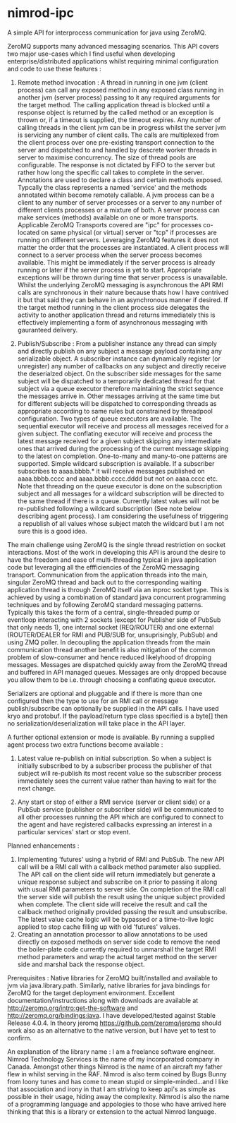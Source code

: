 nimrod-ipc
==========

A simple API for interprocess communication for java using ZeroMQ.

ZeroMQ supports many advanced messaging scenarios. This API covers two major use-cases which I find useful when developing enterprise/distributed applications whilst requiring minimal configuration and code to use these features :

1) Remote method invocation : A thread in running in one jvm (client process) can call any exposed method in any exposed class running in another jvm (server process) passing to it any required arguments for the target method. The calling application thread is blocked until a response object is returned by the called method or an exception is thrown or, if a timeout is supplied, the timeout expires. Any number of calling threads in the client jvm can be in progress whilst the server jvm is servicing any number of client calls. The calls are multiplexed from the client process over one pre-existing transport connection to the server and dispatched to and handled by descrete worker threads in server to maximise concurrency. The size of thread pools are configurable. The response is not dictated by FIFO to the server but rather how long the specific call takes to complete in the server. Annotations are used to declare a class and certain methods exposed. Typcally the class represents a named 'service' and the methods annotated within become remotely callable. A jvm process can be a client to any number of server processes or a server to any number of different clients processes or a mixture of both. A server process can make services (methods) available on one or more transports. Applicable ZeroMQ Transports covered are "ipc" for processes co-located on same physical (or virtual) server or "tcp" if processes are running on different servers. Leveraging ZeroMQ features it does not matter the order that the processes are instantiated. A client process will connect to a server process when the server process becomes available. This might be immediately if the server process is already running or later if the server process is yet to start. Appropriate exceptions will be thrown during time that server process is unavailable. Whilst the underlying ZeroMQ messaging is asynchronous the API RMI calls are synchronous in their nature because thats how I have contrived it but that said they can behave in an asynchronous manner if desired. If the target method running in the client process side delegates the activity to another application thread and returns immediately this is effectively implementing a form of asynchronous messaging with gauranteed delivery. 

2) Publish/Subscribe : From a publisher instance any thread can simply and directly publish on any subject a message payload containing any serializable object. A subscriber instance can dynamically register (or unregister) any number of callbacks on any subject and directly receive the deserialzed object. On the subscriber side messages for the same subject will be dispatched to a temporarily dedicated thread for that subject via a queue executor therefore maintaining the strict sequence the messages arrive in. Other messages arriving at the same time but for different subjects will be dispatched to corresponding threads as appropriate according to same rules but constrained by threadpool configuration. Two types of queue executors are available. The sequential executor will receive and process all messages received for a given subject. The conflating executor will receive and process the latest message received for a given subject skipping any intermediate ones that arrived during the processing of the current message skipping to the latest on completion. One-to-many and many-to-one patterns are supported. Simple wildcard subscription is available. If a subscriber subscribes to aaaa.bbbb.* it will receive messages published on aaaa.bbbb.cccc and aaaa.bbbb.cccc.dddd but not on aaaa.cccc etc. Note that threading on the queue executor is done on the subscription subject and all messages for a wildcard subscription will be directed to the same thread if there is a queue. Currently latest values will not be re-published following a wildcard subscription (See note below describing agent process). I am considering the usefulness of triggering a republish of all values whose subject match the wildcard but I am not sure this is a good idea.

The main challenge using ZeroMQ is the single thread restriction on socket interactions. Most of the work in developing this API is around the desire to have the freedom and ease of multi-threading typical in java application code but leveraging all the effficiencies of the ZeroMQ messaging transport. Communication from the application threads into the main, singular ZeroMQ thread and back out to the corresponding waiting application thread is through ZeroMQ itself via an inproc socket type. This is achieved by using a combination of standard java concurrent programming techniques and by following ZeroMQ standard messaging patterns. Typically this takes the form of a central, single-threaded pump or eventloop interacting with 2 sockets (except for Publisher side of PubSub that only needs 1), one internal socket (REQ/ROUTER) and one external (ROUTER/DEALER for RMI and PUB/SUB for, unsuprisingly, PubSub) and using ZMQ poller. In decoupling the application threads from the main communication thread another benefit is also mitigation of the common problem of slow-consumer and hence reduced likelyhood of dropping messages. Messages are dispatched quickly away from the ZeroMQ thread and buffered in API managed queues. Messages are only dropped because you allow them to be i.e. through choosing a conflating queue executor.

Serializers are optional and pluggable and if there is more than one configured then the type to use for an RMI call or message publish/subscribe can optionally be supplied in the API calls. I have used kryo and protobuf. If the payload/return type class specified is a byte[] then no serialization/deserialization will take place in the API layer.

A further optional extension or mode is available. By running a supplied agent process two extra functions become available :

1) Latest value re-publish on initial subscription. So when a subject is initially subscribed to by a subscriber process the publisher of that subject will re-publish its most recent value so the subscriber process immediately sees the current value rather than having to wait for the next change.

2) Any start or stop of either a RMI service (server or client side) or a PubSub service (publisher or subscriber side) will be communicated to all other processes running the API which are configured to connect to the agent and have registered callbacks expressing an interest in a particular services' start or stop event.

Planned enhancements : 
1) Implementing 'futures' using a hybrid of RMI and PubSub. The new API call will be a RMI call with a callback method parameter also supplied. The API call on the client side will return immediately but generate a unique response subject and subscribe on it prior to passing it along with usual RMI parameters to server side. On completion of the RMI call the server side will publish the result using the unique subject provided when complete. The client side will receive the result and call the callback method originally provided passing the result and unsubscribe. The latest value cache logic will be bypassed or a time-to-live logic applied to stop cache filling up with old 'futures' values.
2) Creating an annotation processor to allow annotations to be used directly on exposed methods on server side code to remove the need the boiler-plate code currently required to unmarshall the target RMI method parameters and wrap the actual target method on the server side and marshal back the response object. 

Prerequisites :
Native libraries for ZeroMQ built/installed and available to jvm via java.library.path. Similarly, native libraries for java bindings for ZeroMQ for the target deployment environment. Excellent documentation/instructions along with downloads are available at http://zeromq.org/intro:get-the-software and http://zeromq.org/bindings:java.
I have developed/tested against Stable Release 4.0.4.
In theory jeromq https://github.com/zeromq/jeromq should work also as an alternative to the native version, but I have yet to test to confirm.

An explanation of the library name :
I am a freelance software engineer. Nimrod Technology Services is the name of my incorporated company in Canada. Amongst other things Nimrod is the name of an aircraft my father flew in whilst serving in the RAF. Nimrod is also term coined by Bugs Bunny from loony tunes and has come to mean stupid or simple-minded...and I like that association and irony in that I am striving to keep api's as simple as possible in their usage, hiding away the complexity. Nimrod is also the name of a programming language and appologies to those who have arrived here thinking that this is a library or extension to the actual Nimrod language.
